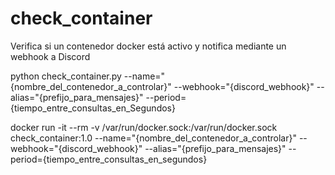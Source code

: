 # check_container
Verifica si un contenedor docker está activo y notifica mediante un webhook a Discord

python check_container.py --name="{nombre_del_contenedor_a_controlar}" --webhook="{discord_webhook}" --alias="{prefijo_para_mensajes}" --period={tiempo_entre_consultas_en_Segundos}


docker run -it --rm -v /var/run/docker.sock:/var/run/docker.sock check_container:1.0 --name="{nombre_del_contenedor_a_controlar}" --webhook="{discord_webhook}" --alias="{prefijo_para_mensajes}" --period={tiempo_entre_consultas_en_segundos}
